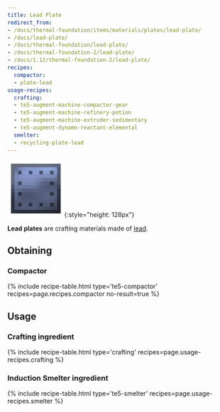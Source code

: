 ```yaml
---
title: Lead Plate
redirect_from:
- /docs/thermal-foundation/items/materials/plates/lead-plate/
- /docs/lead-plate/
- /docs/thermal-foundation/lead-plate/
- /docs/thermal-foundation-2/lead-plate/
- /docs/1.12/thermal-foundation-2/lead-plate/
recipes:
  compactor:
  - plate-lead
usage-recipes:
  crafting:
  - te5-augment-machine-compactor-gear
  - te5-augment-machine-refinery-potion
  - te5-augment-machine-extruder-sedimentary
  - te5-augment-dynamo-reactant-elemental
  smelter:
  - recycling-plate-lead
---
```


![Lead plate](/assets/images/thermal-foundation-2/plate-lead.png){:style="height: 128px"}


**Lead plates** are crafting materials made of [lead](/docs/1.12/thermal-foundation/lead-ingot/).


Obtaining
---------

### Compactor
{% include recipe-table.html type='te5-compactor' recipes=page.recipes.compactor no-result=true %}


Usage
-----

### Crafting ingredient
{% include recipe-table.html type='crafting' recipes=page.usage-recipes.crafting %}

### Induction Smelter ingredient
{% include recipe-table.html type='te5-smelter' recipes=page.usage-recipes.smelter %}
